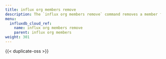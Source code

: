 ```yaml
---
title: influx org members remove
description: The `influx org members remove` command removes a member from an organization in InfluxDB.
menu:
  influxdb_cloud_ref:
    name: influx org members remove
    parent: influx org members
weight: 301
---
```


{{< duplicate-oss >}}
